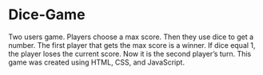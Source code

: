 # Dice-Game
Two users game. Players choose a max score. Then they use dice to get a number. The first player that gets the max score is a winner. If dice equal 1, the player loses the current score. Now it is the second player’s turn. This game was created using HTML, CSS, and JavaScript.
